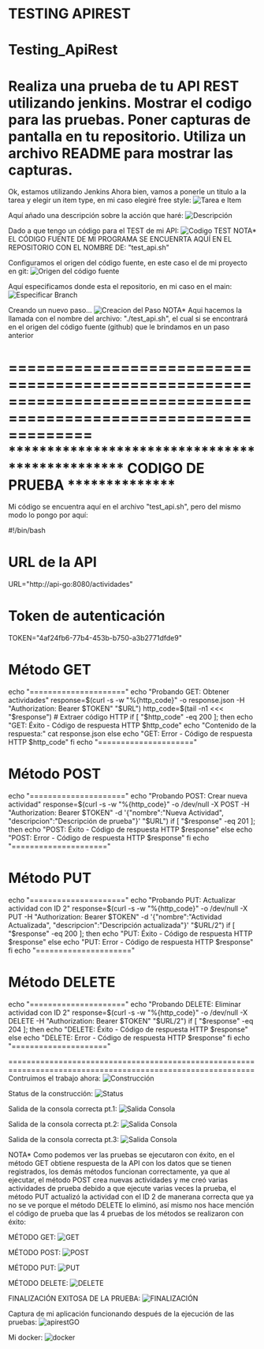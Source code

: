 TESTING APIREST
=======
# Testing_ApiRest
Realiza una prueba de tu API REST utilizando jenkins.
Mostrar el codigo para las pruebas.
Poner capturas de pantalla en tu repositorio.
Utiliza un archivo README para mostrar las capturas.
========================================================================================
Ok, estamos utilizando Jenkins
Ahora bien, vamos a ponerle un titulo a la tarea y elegir un item type, en mi caso elegiré free style:
![Tarea e Item](images/image.png)

Aquí añado una descripción sobre la acción que haré:
![Descripción](images/image-1.png)

Dado a que tengo un código para el TEST de mi API:
![Codigo TEST](images/image-2.png) 
NOTA* EL CÓDIGO FUENTE DE MI PROGRAMA SE ENCUENRTA AQUÍ EN EL REPOSITORIO CON EL NOMBRE DE:
"test_api.sh"

Configuramos el origen del código fuente, en este caso el de mi proyecto en git:
![Origen del código fuente](images/image-3.png)

Aquí especificamos donde esta el repositorio, en mi caso en el main:
![Especificar Branch](images/image-4.png)

Creando un nuevo paso...
![Creacion del Paso](images/image-5.png)
NOTA* Aqui hacemos la llamada con el nombre del archivo: "./test_api.sh", el cual si se encontrará en el
origen del código fuente (github) que le brindamos en un paso anterior

=================================================================================================================
*********************************************** CODIGO DE PRUEBA **************                                     
=================================================================================================================
Mi código se encuentra aquí en el archivo "test_api.sh", pero del mismo modo lo pongo por aquí:

#!/bin/bash

# URL de la API
URL="http://api-go:8080/actividades"

# Token de autenticación
TOKEN="4af24fb6-77b4-453b-b750-a3b2771dfde9"

# Método GET
echo "====================="
echo "Probando GET: Obtener actividades"
response=$(curl -s -w "%{http_code}" -o response.json -H "Authorization: Bearer $TOKEN" "$URL")
http_code=$(tail -n1 <<< "$response")  # Extraer código HTTP
if [ "$http_code" -eq 200 ]; then
    echo "GET: Éxito - Código de respuesta HTTP $http_code"
    echo "Contenido de la respuesta:"
    cat response.json
else
    echo "GET: Error - Código de respuesta HTTP $http_code"
fi
echo "====================="

# Método POST
echo "====================="
echo "Probando POST: Crear nueva actividad"
response=$(curl -s -w "%{http_code}" -o /dev/null -X POST -H "Authorization: Bearer $TOKEN" -d '{"nombre":"Nueva Actividad", "descripcion":"Descripción de prueba"}' "$URL")
if [ "$response" -eq 201 ]; then
    echo "POST: Éxito - Código de respuesta HTTP $response"
else
    echo "POST: Error - Código de respuesta HTTP $response"
fi
echo "====================="

# Método PUT
echo "====================="
echo "Probando PUT: Actualizar actividad con ID 2"
response=$(curl -s -w "%{http_code}" -o /dev/null -X PUT -H "Authorization: Bearer $TOKEN" -d '{"nombre":"Actividad Actualizada", "descripcion":"Descripción actualizada"}' "$URL/2")
if [ "$response" -eq 200 ]; then
    echo "PUT: Éxito - Código de respuesta HTTP $response"
else
    echo "PUT: Error - Código de respuesta HTTP $response"
fi
echo "====================="

# Método DELETE
echo "====================="
echo "Probando DELETE: Eliminar actividad con ID 2"
response=$(curl -s -w "%{http_code}" -o /dev/null -X DELETE -H "Authorization: Bearer $TOKEN" "$URL/2")
if [ "$response" -eq 204 ]; then
    echo "DELETE: Éxito - Código de respuesta HTTP $response"
else
    echo "DELETE: Error - Código de respuesta HTTP $response"
fi
echo "====================="

============================================================================================================
Contruimos el trabajo ahora:
![Construcción](images/image-6.png)

Status de la construcción:
![Status](images/image-7.png)

Salida de la consola correcta pt.1:
![Salida Consola](images/image-8.png)

Salida de la consola correcta pt.2:
![Salida Consola](images/image-9.png)

Salida de la consola correcta pt.3:
![Salida Consola](images/image-10.png)

NOTA* Como podemos ver las pruebas se ejecutaron con éxito, en el método GET obtiene respuesta de la API con los
datos que se tienen registrados, los demás métodos funcionan correctamente, ya que al ejecutar, el método POST crea
nuevas actividades y me creó varias actividades de prueba debido a que ejecute varias veces la prueba, el método
PUT actualizó la actividad con el ID 2 de manerana correcta que ya no se ve porque el método DELETE lo eliminó, así
mismo nos hace mención el código de prueba que las 4 pruebas de los métodos se realizaron con éxito:

MÉTODO GET:
![GET](images/image-11.png)

MÉTODO POST:
![POST](images/image-12.png)

MÉTODO PUT:
![PUT](images/image-13.png)

MÉTODO DELETE:
![DELETE](images/image-14.png)

FINALIZACIÓN EXITOSA DE LA PRUEBA:
![FINALIZACIÓN](images/image-15.png)

Captura de mi aplicación funcionando después de la ejecución de las pruebas:
![apirestGO](images/image-16.png)

Mi docker:
![docker](images/image-17.png)